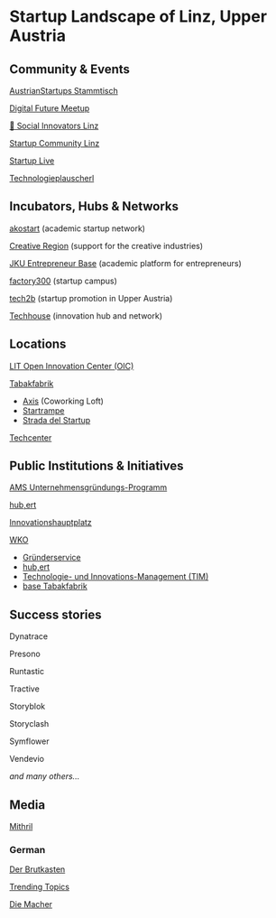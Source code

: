 # Startup Landscape of Linz, Upper Austria

## Community & Events

[AustrianStartups Stammtisch](https://www.austrianstartups.com/services/austrianstartups-stammtisch/)

[Digital Future Meetup](https://www.meetup.com/Digital-Future-Meetup/)

[🦄 Social Innovators Linz](https://www.facebook.com/groups/1112357758948551/)

[Startup Community Linz](https://www.facebook.com/groups/2065386247076427/)

[Startup Live](https://www.startuplive.org/)

[Technologieplauscherl](https://www.meetup.com/Technologieplauscherl-Linz/)


## Incubators, Hubs & Networks

[akostart](https://www.akostart.at/) (academic startup network) 

[Creative Region](https://creativeregion.org/) (support for the creative industries)

[JKU Entrepreneur Base](https://www.jku.at/gruenden-innovation/) (academic platform for entrepreneurs)

[factory300](https://factory300.at/) (startup campus)

[tech2b](https://www.tech2b.at/) (startup promotion in Upper Austria)

[Techhouse](https://www.tech-house.io/) (innovation hub and network)


## Locations

[LIT Open Innovation Center (OIC)](https://www.jku.at/linz-institute-of-technology/das-lit/lit-open-innovation-center/)

[Tabakfabrik](https://tabakfabrik-linz.at/)
- [Axis](http://www.axis-linz.at/) (Coworking Loft)
- [Startrampe](http://sparkasse-ooe.at/startrampe/)
- [Strada del Startup](https://strada-del-startup.at/)

[Techcenter](http://www.techcenter.at/)


## Public Institutions & Initiatives

[AMS Unternehmensgründungs-Programm](https://www.ams.at/arbeitsuchende/aus-und-weiterbildung/so-foerdern-wir-ihre-aus--und-weiterbildung-/unternehmensgruendungs-programm)

[hub,ert](https://www.hub-ert.net/)

[Innovationshauptplatz](https://innovationshauptplatz.linz.at/)

[WKO](https://www.wko.at/service/ooe/bezirksstellen/linz.html)
- [Gründerservice](https://www.gruenderservice.at/)
- [hub,ert](https://www.hub-ert.net/)
- [Technologie- und Innovations-Management (TIM)](https://www.wko.at/service/dienststelle.html?orgid=20623)
- [base Tabakfabrik](https://www.wko.at/service/dienststelle.html?orgid=49849)


## Success stories

Dynatrace

Presono

Runtastic

Tractive

Storyblok

Storyclash

Symflower

Vendevio

*and many others...*


## Media

[Mithril](https://www.mithril.ai/)

### German

[Der Brutkasten](https://www.derbrutkasten.com/)

[Trending Topics](https://www.trendingtopics.at/)

[Die Macher](https://www.diemacher.at/)


